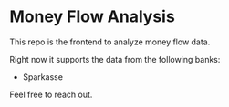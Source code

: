 # Money Flow Analysis

This repo is the frontend to analyze money flow data.

Right now it supports the data from the following banks:
* Sparkasse


Feel free to reach out.
